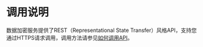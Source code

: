 # 调用说明<a name="dew_02_0051"></a>

数据加密服务提供了REST（Representational State Transfer）风格API，支持您通过HTTPS请求调用，调用方法请参见[如何调用API](构造请求.md)。

